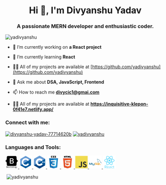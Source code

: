 <h1 align="center">Hi 👋, I'm Divyanshu Yadav</h1>
<h3 align="center">A passionate MERN developer and enthusiastic coder.</h3>

<p align="left"> <img src="https://komarev.com/ghpvc/?username=yadivyanshu&label=Profile%20views&color=0e75b6&style=flat" alt="yadivyanshu" /> </p>

- 🔭 I’m currently working on **a React project**

- 🌱 I’m currently learning **React**

- 👨‍💻 All of my projects are available at [https://github.com/yadivyanshu](https://github.com/yadivyanshu)

- 💬 Ask me about **DSA, JavaScript, Frontend**

- 📫 How to reach me **divycic1@gmai.com**
  
- 👨‍💻 All of my projects are available at **https://inquisitive-klepon-0f41e7.netlify.app/**

<h3 align="left">Connect with me:</h3>
<p align="left">
<a href="https://linkedin.com/in/divyanshu-yadav-77714620b" target="blank"><img align="center" src="https://raw.githubusercontent.com/rahuldkjain/github-profile-readme-generator/master/src/images/icons/Social/linked-in-alt.svg" alt="divyanshu-yadav-77714620b" height="30" width="40" /></a>
<a href="https://www.leetcode.com/yadivyanshu" target="blank"><img align="center" src="https://raw.githubusercontent.com/rahuldkjain/github-profile-readme-generator/master/src/images/icons/Social/leet-code.svg" alt="yadivyanshu" height="30" width="40" /></a>
</p>

<h3 align="left">Languages and Tools:</h3>
<p align="left"> <a href="https://getbootstrap.com" target="_blank" rel="noreferrer"> <img src="https://raw.githubusercontent.com/devicons/devicon/master/icons/bootstrap/bootstrap-plain-wordmark.svg" alt="bootstrap" width="40" height="40"/> </a> <a href="https://www.cprogramming.com/" target="_blank" rel="noreferrer"> <img src="https://raw.githubusercontent.com/devicons/devicon/master/icons/c/c-original.svg" alt="c" width="40" height="40"/> </a> <a href="https://www.w3schools.com/cpp/" target="_blank" rel="noreferrer"> <img src="https://raw.githubusercontent.com/devicons/devicon/master/icons/cplusplus/cplusplus-original.svg" alt="cplusplus" width="40" height="40"/> </a> <a href="https://www.w3schools.com/css/" target="_blank" rel="noreferrer"> <img src="https://raw.githubusercontent.com/devicons/devicon/master/icons/css3/css3-original-wordmark.svg" alt="css3" width="40" height="40"/> </a> <a href="https://www.w3.org/html/" target="_blank" rel="noreferrer"> <img src="https://raw.githubusercontent.com/devicons/devicon/master/icons/html5/html5-original-wordmark.svg" alt="html5" width="40" height="40"/> </a> <a href="https://developer.mozilla.org/en-US/docs/Web/JavaScript" target="_blank" rel="noreferrer"> <img src="https://raw.githubusercontent.com/devicons/devicon/master/icons/javascript/javascript-original.svg" alt="javascript" width="40" height="40"/> </a> <a href="https://www.mysql.com/" target="_blank" rel="noreferrer"> <img src="https://raw.githubusercontent.com/devicons/devicon/master/icons/mysql/mysql-original-wordmark.svg" alt="mysql" width="40" height="40"/> </a> <a href="https://reactjs.org/" target="_blank" rel="noreferrer"> <img src="https://raw.githubusercontent.com/devicons/devicon/master/icons/react/react-original-wordmark.svg" alt="react" width="40" height="40"/> </a> </p>

<p>&nbsp;<img align="center" src="https://github-readme-stats.vercel.app/api?username=yadivyanshu&show_icons=true&locale=en" alt="yadivyanshu" /></p>
